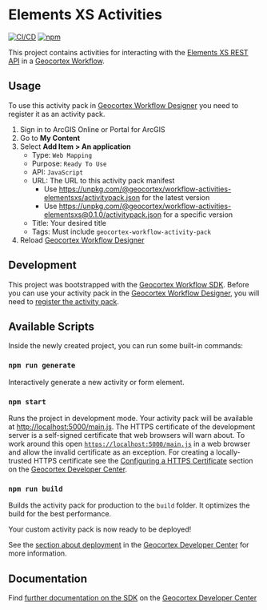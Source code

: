 # Elements XS Activities

[![CI/CD](https://github.com/geocortex/workflow-activities-elementsxs/workflows/CI/CD/badge.svg)](https://github.com/geocortex/workflow-activities-elementsxs/actions) 
[![npm](https://img.shields.io/npm/v/@geocortex/workflow-activities-elementsxs)](https://www.npmjs.com/package/@geocortex/workflow-activities-elementsxs)

This project contains activities for interacting with the [Elements XS REST API](https://salesapi.novotx.com/) in a [Geocortex Workflow](https://www.geocortex.com/products/geocortex-workflow/).

## Usage

To use this activity pack in [Geocortex Workflow Designer](https://apps.geocortex.com/workflow/designer/) you need to register it as an activity pack.
1. Sign in to ArcGIS Online or Portal for ArcGIS
1. Go to **My Content**
1. Select **Add Item > An application**
   - Type: `Web Mapping`
   - Purpose: `Ready To Use`
   - API: `JavaScript`
   - URL: The URL to this activity pack manifest
     - Use https://unpkg.com/@geocortex/workflow-activities-elementsxs/activitypack.json for the latest version
     - Use https://unpkg.com/@geocortex/workflow-activities-elementsxs@0.1.0/activitypack.json for a specific version
   - Title: Your desired title
   - Tags: Must include `geocortex-workflow-activity-pack`
1. Reload [Geocortex Workflow Designer](https://apps.geocortex.com/workflow/designer/)

## Development

This project was bootstrapped with the [Geocortex Workflow SDK](https://github.com/geocortex/vertigis-workflow-sdk). Before you can use your activity pack in the [Geocortex Workflow Designer](https://apps.geocortex.com/workflow/designer/), you will need to [register the activity pack](https://developers.geocortex.com/docs/workflow/sdk-web-overview#register-the-activity-pack).

## Available Scripts

Inside the newly created project, you can run some built-in commands:

### `npm run generate`

Interactively generate a new activity or form element.

### `npm start`

Runs the project in development mode. Your activity pack will be available at [http://localhost:5000/main.js](http://localhost:5000/main.js). The HTTPS certificate of the development server is a self-signed certificate that web browsers will warn about. To work around this open [`https://localhost:5000/main.js`](https://localhost:5000/main.js) in a web browser and allow the invalid certificate as an exception. For creating a locally-trusted HTTPS certificate see the [Configuring a HTTPS Certificate](https://developers.geocortex.com/docs/workflow/sdk-web-overview/#configuring-a-https-certificate) section on the [Geocortex Developer Center](https://developers.geocortex.com/docs/workflow/overview/).

### `npm run build`

Builds the activity pack for production to the `build` folder. It optimizes the build for the best performance.

Your custom activity pack is now ready to be deployed!

See the [section about deployment](https://developers.geocortex.com/docs/workflow/sdk-web-overview/#deployment) in the [Geocortex Developer Center](https://developers.geocortex.com/docs/workflow/overview/) for more information.

## Documentation

Find [further documentation on the SDK](https://developers.geocortex.com/docs/workflow/sdk-web-overview/) on the [Geocortex Developer Center](https://developers.geocortex.com/docs/workflow/overview/)
